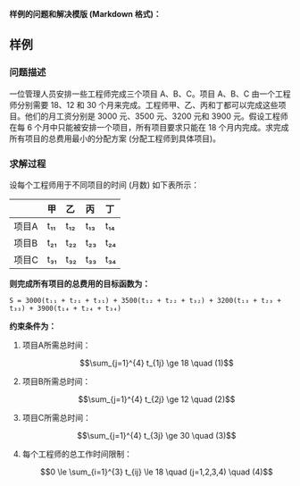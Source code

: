 **样例的问题和解决模版 (Markdown 格式)：**

## 样例

### 问题描述
一位管理人员安排一些工程师完成三个项目 A、B、C。项目 A、B、C 由一个工程师分别需要 18、12 和 30 个月来完成。工程师甲、乙、丙和丁都可以完成这些项目。他们的月工资分别是 3000 元、3500 元、3200 元和 3900 元。假设工程师在每 6 个月中只能被安排一个项目，所有项目要求只能在 18 个月内完成。求完成所有项目的总费用最小的分配方案 (分配工程师到具体项目)。

### 求解过程
设每个工程师用于不同项目的时间 (月数) 如下表所示：

|       | 甲   | 乙   | 丙   | 丁   |
| :---- | :--- | :--- | :--- | :--- |
| 项目A | t₁₁  | t₁₂  | t₁₃  | t₁₄  |
| 项目B | t₂₁  | t₂₂  | t₂₃  | t₂₄  |
| 项目C | t₃₁  | t₃₂  | t₃₃  | t₃₄  |

**则完成所有项目的总费用的目标函数为：**
```
S = 3000(t₁₁ + t₂₁ + t₃₁) + 3500(t₁₂ + t₂₂ + t₃₂) + 3200(t₁₃ + t₂₃ + t₃₃) + 3900(t₁₄ + t₂₄ + t₃₄)
```

**约束条件为：**
1.  项目A所需总时间：
    ```math
    \sum_{j=1}^{4} t_{1j} \ge 18 \quad (1)
    ```
2.  项目B所需总时间：
    ```math
    \sum_{j=1}^{4} t_{2j} \ge 12 \quad (2)
    ```
3.  项目C所需总时间：
    ```math
    \sum_{j=1}^{4} t_{3j} \ge 30 \quad (3)
    ```
4.  每个工程师的总工作时间限制：
    ```math
    0 \le \sum_{i=1}^{3} t_{ij} \le 18 \quad (j=1,2,3,4) \quad (4)
    ```
